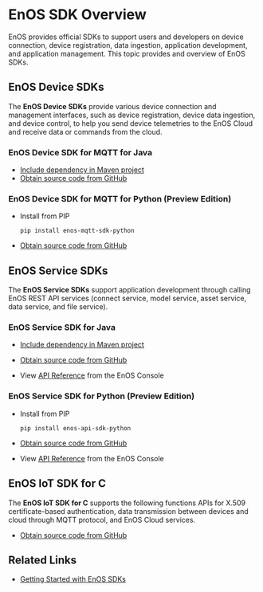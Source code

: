 # EnOS SDK Overview

EnOS provides official SDKs to support users and developers on device connection, device registration, data ingestion, application development, and application management. This topic provides and overview of EnOS SDKs.



## EnOS Device SDKs

The **EnOS Device SDKs** provide various device connection and management interfaces, such as device registration, device data ingestion, and device control, to help you send device telemetries to the EnOS Cloud and receive data or commands from the cloud.

### EnOS Device SDK for MQTT for Java

- [Include dependency in Maven project](https://mvnrepository.com/artifact/com.envisioniot/enos-mqtt/2.1.0)
- [Obtain source code from GitHub](https://github.com/EnvisionIot/enos-mqtt-sdk-java)

### EnOS Device SDK for MQTT for Python (Preview Edition)

- Install from PIP

  ```
  pip install enos-mqtt-sdk-python
  ```

- [Obtain source code from GitHub](https://github.com/EnvisionIot/enos-mqtt-sdk-python)



## EnOS Service SDKs

The **EnOS Service SDKs** support application development through calling EnOS REST API services (connect service, model service, asset service, data service, and file service).

### EnOS Service SDK for Java

- [Include dependency in Maven project](https://mvnrepository.com/artifact/com.envisioniot/enos-api/2.1.0)
- [Obtain source code from GitHub](https://github.com/EnvisionIot/enos-api-sdk-java)

- View [API Reference](https://www.envisioniot.com/docs/app-development/en/latest/gettingstarted_api#step-2-accessing-api-documentation) from the EnOS Console

### EnOS Service SDK for Python (Preview Edition)

- Install from PIP

  ```
  pip install enos-api-sdk-python
  ```

- [Obtain source code from GitHub](https://github.com/EnvisionIot/enos-api-sdk-python)

- View [API Reference](https://www.envisioniot.com/docs/app-development/en/latest/gettingstarted_api#step-2-accessing-api-documentation) from the EnOS Console



## EnOS IoT SDK for C

The **EnOS IoT SDK for C** supports the following functions APIs for X.509 certificate-based authentication, data transmission between devices and cloud through MQTT protocol, and EnOS Cloud services.

- [Obtain source code from GitHub](https://github.com/EnvisionIot/enos-iot-sdk-c)



## Related Links

- [Getting Started with EnOS SDKs](gettingstarted_sdk)



<!-- ## EnOS Appframework Mars

The EnOS Appframework Mars SDK provides a framework and a set of easy-to-use APIs for application management (including permission authentication method) and application development.

- [Include dependency in Maven project](https://mvnrepository.com/artifact/com.envisioniot/enos-appframework-mars/0.1.0) -->
